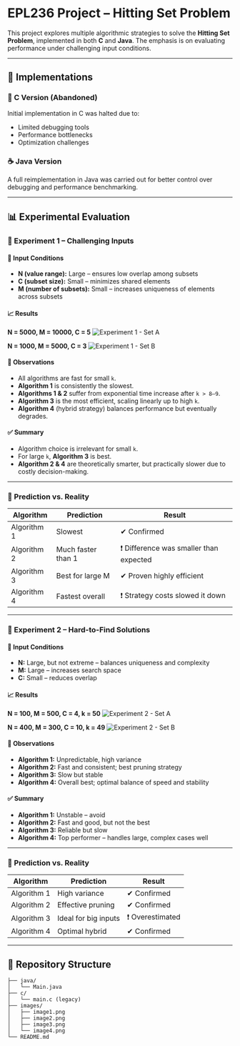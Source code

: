 # EPL236 Project – Hitting Set Problem

This project explores multiple algorithmic strategies to solve the **Hitting Set Problem**, implemented in both **C** and **Java**. The emphasis is on evaluating performance under challenging input conditions.

---

## 🔧 Implementations

### 🧵 C Version (Abandoned)
Initial implementation in C was halted due to:
- Limited debugging tools
- Performance bottlenecks
- Optimization challenges

### ☕ Java Version
A full reimplementation in Java was carried out for better control over debugging and performance benchmarking.

---

## 📊 Experimental Evaluation

### 🧪 Experiment 1 – Challenging Inputs

#### 🔢 Input Conditions
- **N (value range):** Large – ensures low overlap among subsets
- **C (subset size):** Small – minimizes shared elements
- **M (number of subsets):** Small – increases uniqueness of elements across subsets

#### 📈 Results

**N = 5000, M = 10000, C = 5**
![Experiment 1 - Set A](https://github.com/AntoniosKalattas/epl236project/blob/main/images/image2.png)

**N = 1000, M = 5000, C = 3**
![Experiment 1 - Set B](https://github.com/AntoniosKalattas/epl236project/blob/main/images/image1.png)

#### 🧠 Observations
- All algorithms are fast for small `k`.
- **Algorithm 1** is consistently the slowest.
- **Algorithms 1 & 2** suffer from exponential time increase after `k > 8–9`.
- **Algorithm 3** is the most efficient, scaling linearly up to high `k`.
- **Algorithm 4** (hybrid strategy) balances performance but eventually degrades.

#### ✅ Summary
- Algorithm choice is irrelevant for small `k`.
- For large `k`, **Algorithm 3** is best.
- **Algorithm 2 & 4** are theoretically smarter, but practically slower due to costly decision-making.

---

### 🔮 Prediction vs. Reality

| Algorithm | Prediction | Result |
|----------|------------|--------|
| Algorithm 1 | Slowest | ✔ Confirmed |
| Algorithm 2 | Much faster than 1 | ❗ Difference was smaller than expected |
| Algorithm 3 | Best for large M | ✔ Proven highly efficient |
| Algorithm 4 | Fastest overall | ❗ Strategy costs slowed it down |

---

### 🧪 Experiment 2 – Hard-to-Find Solutions

#### 🔢 Input Conditions
- **N:** Large, but not extreme – balances uniqueness and complexity
- **M:** Large – increases search space
- **C:** Small – reduces overlap

#### 📈 Results

**N = 100, M = 500, C = 4, k = 50**
![Experiment 2 - Set A](https://github.com/AntoniosKalattas/epl236project/blob/main/images/image3.png)

**N = 400, M = 300, C = 10, k = 49**
![Experiment 2 - Set B](https://github.com/AntoniosKalattas/epl236project/blob/main/images/image4.png)

#### 🧠 Observations
- **Algorithm 1:** Unpredictable, high variance
- **Algorithm 2:** Fast and consistent; best pruning strategy
- **Algorithm 3:** Slow but stable
- **Algorithm 4:** Overall best; optimal balance of speed and stability

#### ✅ Summary
- **Algorithm 1:** Unstable – avoid
- **Algorithm 2:** Fast and good, but not the best
- **Algorithm 3:** Reliable but slow
- **Algorithm 4:** Top performer – handles large, complex cases well

---

### 🔮 Prediction vs. Reality

| Algorithm | Prediction | Result |
|----------|------------|--------|
| Algorithm 1 | High variance | ✔ Confirmed |
| Algorithm 2 | Effective pruning | ✔ Confirmed |
| Algorithm 3 | Ideal for big inputs | ❗ Overestimated |
| Algorithm 4 | Optimal hybrid | ✔ Confirmed |

---

## 📁 Repository Structure

```plaintext
├── java/
│   └── Main.java
├── c/
│   └── main.c (legacy)
├── images/
│   ├── image1.png
│   ├── image2.png
│   ├── image3.png
│   └── image4.png
└── README.md
